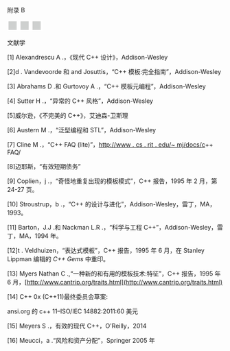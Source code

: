 附录 B

![image](img/image00564.jpeg)

文献学

[1] Alexandrescu A .，《现代 C++ 设计》，Addison-Wesley

[2]d . Vandevoorde 和 and Josuttis，“C++ 模板:完全指南”，Addison-Wesley

[3] Abrahams D .和 Gurtovoy A .，“C++ 模板元编程”，Addison-Wesley

[4] Sutter H .，“异常的 C++ 风格”，Addison-Wesley

[5]威尔逊，《不完美的 C++》，艾迪森-卫斯理

[6] Austern M .，“泛型编程和 STL”，Addison-Wesley

[7] Cline M .，“C++ FAQ (lite)”，[http://www . cs . rit . edu/~ mj/docs/c](http://www.cs.rit.edu/~mjh/docs/c)++ FAQ/

[8]迈耶斯，“有效短期债务”

[9] Coplien，j .，“奇怪地重复出现的模板模式”，C++ 报告，1995 年 2 月，第 24-27 页。

[10] Stroustrup，b .，“C++ 的设计与进化”，Addison-Wesley，雷丁，MA，1993。

[11] Barton，J.J .和 Nackman L.R .，“科学与工程 C++”，Addison-Wesley，雷丁，MA，1994 年。

[12]t . Veldhuizen，“表达式模板”，C++ 报告，1995 年 6 月，在 Stanley Lippman 编辑的 *C++ Gems* 中重印。

[13] Myers Nathan C .,“一种新的和有用的模板技术:特征”，C++ 报告，1995 年 6 月，[http://www.cantrip.org/traits.html](http://www.cantrip.org/traits.html)

[14] C++ 0x (C++11)最终委员会草案:

ansi.org 的 c++ 11–ISO/IEC 14882:2011:60 美元

[15] Meyers S .，有效的现代 C++，O'Reilly，2014

[16] Meucci，a .“风险和资产分配”，Springer 2005 年